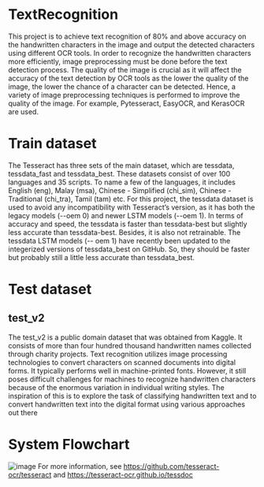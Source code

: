# TextRecognition
This project is to achieve text recognition of 80% and above accuracy on the handwritten characters in the image and output the detected characters using different OCR tools. In order to recognize the handwritten characters more efficiently, image preprocessing must be done before the text detection process. The quality of the image is crucial as it will affect the accuracy of the text detection by OCR tools as the lower the quality of the image, the lower the chance of a character can be detected. Hence, a variety of image preprocessing techniques is performed to improve the quality of the image. For example, Pytesseract, EasyOCR, and KerasOCR are used.
# Train dataset
The Tesseract has three sets of the main dataset, which are tessdata, tessdata_fast and tessdata_best. These datasets consist of over 100 languages and 35 scripts. To name a few of the languages, it includes English (eng), Malay (msa), Chinese - Simplified (chi_sim), Chinese - Traditional (chi_tra), Tamil (tam) etc. For this project, the tessdata dataset is used to avoid any incompatibility with Tesseract’s version, as it has both the legacy models (--oem 0) and newer LSTM models (--oem 1). In terms of accuracy and speed, the tessdata is faster than tessdata-best but slightly less accurate than tessdata-best. Besides, it is also not retrainable. The tessdata LSTM models (-- oem 1) have recently been updated to the integerized versions of tessdata_best on GitHub. So, they should be faster but probably still a little less accurate than tessdata_best.
# Test dataset
## test_v2
The test_v2 is a public domain dataset that was obtained from Kaggle. It consists of more than four hundred thousand handwritten names collected through charity projects. Text recognition utilizes image processing technologies to convert characters on scanned documents into digital forms. It typically performs well in machine-printed fonts. However, it still poses difficult challenges for machines to recognize handwritten characters because of the enormous variation in individual writing styles. The inspiration of this is to explore the task of classifying handwritten text and to convert handwritten text into the digital format using various approaches out there
# System Flowchart
![image](https://user-images.githubusercontent.com/70791269/136901805-3f276063-c15e-4652-a2a5-8261837b7610.png)
 For more information, see https://github.com/tesseract-ocr/tesseract and https://tesseract-ocr.github.io/tessdoc
